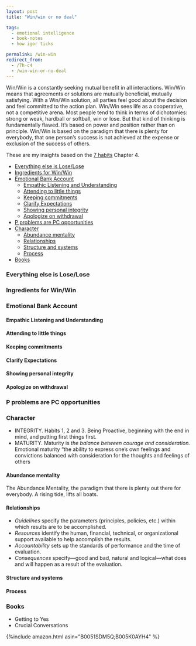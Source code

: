 ```yaml
---
layout: post
title: "Win/win or no deal"

tags:
  - emotional intelligence
  - book-notes
  - how igor ticks

permalink: /win-win
redirect_from:
  - /7h-c4
  - /win-win-or-no-deal
---
```


Win/Win is a constantly seeking mutual benefit in all interactions. Win/Win means that agreements or solutions are mutually beneficial, mutually satisfying. With a Win/Win solution, all parties feel good about the decision and feel committed to the action plan. Win/Win sees life as a cooperative, not a competitive arena. Most people tend to think in terms of dichotomies: strong or weak, hardball or softball, win or lose. But that kind of thinking is fundamentally flawed. It’s based on power and position rather than on principle. Win/Win is based on the paradigm that there is plenty for everybody, that one person’s success is not achieved at the expense or exclusion of the success of others.

These are my insights based on the [7 habits](/7h) Chapter 4.

<!-- prettier-ignore-start -->
<!-- vim-markdown-toc GFM -->

- [Everything else is Lose/Lose](#everything-else-is-loselose)
- [Ingredients for Win/Win](#ingredients-for-winwin)
- [Emotional Bank Account](#emotional-bank-account)
    - [Empathic Listening and Understanding](#empathic-listening-and-understanding)
    - [Attending to little things](#attending-to-little-things)
    - [Keeping commitments](#keeping-commitments)
    - [Clarify Expectations](#clarify-expectations)
    - [Showing personal integrity](#showing-personal-integrity)
    - [Apologize on withdrawal](#apologize-on-withdrawal)
- [P problems are PC opportunities](#p-problems-are-pc-opportunities)
- [Character](#character)
    - [Abundance mentality](#abundance-mentality)
    - [Relationships](#relationships)
    - [Structure and systems](#structure-and-systems)
    - [Process](#process)
- [Books](#books)

<!-- vim-markdown-toc -->
<!-- prettier-ignore-end -->

### Everything else is Lose/Lose

### Ingredients for Win/Win

### Emotional Bank Account

#### Empathic Listening and Understanding

#### Attending to little things

#### Keeping commitments

#### Clarify Expectations

#### Showing personal integrity

#### Apologize on withdrawal

### P problems are PC opportunities

### Character

- INTEGRITY. Habits 1, 2 and 3. Being Proactive, beginning with the end in mind, and putting first things first.
- MATURITY. Maturity is _the balance between courage and consideration._ Emotional maturity “the ability to express one’s own feelings and convictions balanced with consideration for the thoughts and feelings of others

#### Abundance mentality

The Abundance Mentality, the paradigm that there is plenty out there for everybody. A rising tide, lifts all boats.

#### Relationships

- _Guidelines_ specify the parameters (principles, policies, etc.) within which results are to be accomplished.
- _Resources_ identify the human, financial, technical, or organizational support available to help accomplish the results.
- _Accountability_ sets up the standards of performance and the time of evaluation.
- _Consequences_ specify—good and bad, natural and logical—what does and will happen as a result of the evaluation.

#### Structure and systems

#### Process

### Books

- Getting to Yes
- Crucial Conversations

{%include amazon.html asin="B0051SDM5Q;B005K0AYH4" %}
